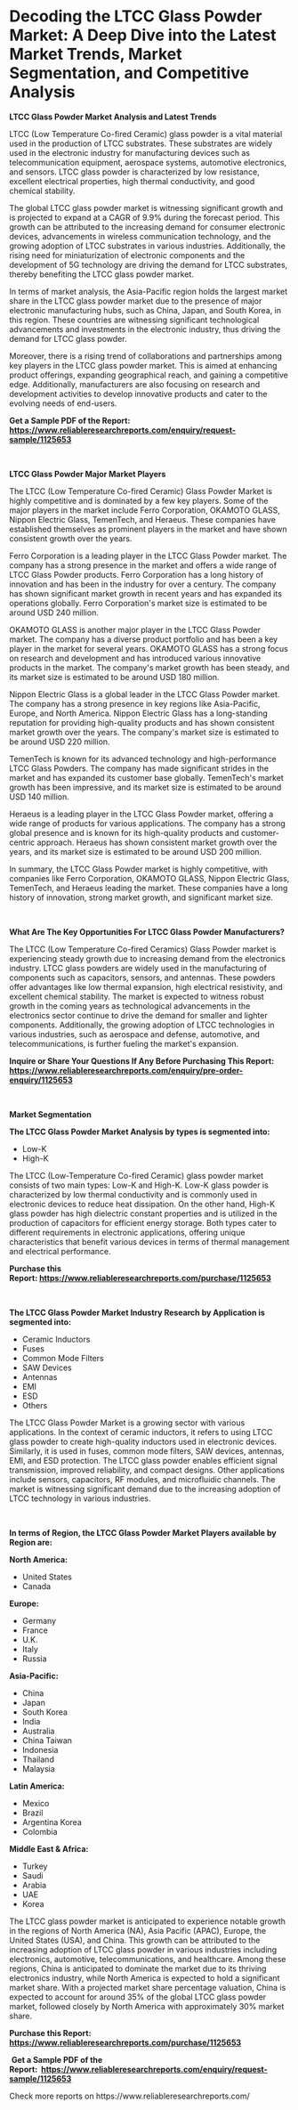 <p><h1>Decoding the LTCC Glass Powder Market: A Deep Dive into the Latest Market Trends, Market Segmentation, and Competitive Analysis</h1></p><p><strong>LTCC Glass Powder Market Analysis and Latest Trends</strong></p>
<p><p>LTCC (Low Temperature Co-fired Ceramic) glass powder is a vital material used in the production of LTCC substrates. These substrates are widely used in the electronic industry for manufacturing devices such as telecommunication equipment, aerospace systems, automotive electronics, and sensors. LTCC glass powder is characterized by low resistance, excellent electrical properties, high thermal conductivity, and good chemical stability.</p><p>The global LTCC glass powder market is witnessing significant growth and is projected to expand at a CAGR of 9.9% during the forecast period. This growth can be attributed to the increasing demand for consumer electronic devices, advancements in wireless communication technology, and the growing adoption of LTCC substrates in various industries. Additionally, the rising need for miniaturization of electronic components and the development of 5G technology are driving the demand for LTCC substrates, thereby benefiting the LTCC glass powder market.</p><p>In terms of market analysis, the Asia-Pacific region holds the largest market share in the LTCC glass powder market due to the presence of major electronic manufacturing hubs, such as China, Japan, and South Korea, in this region. These countries are witnessing significant technological advancements and investments in the electronic industry, thus driving the demand for LTCC glass powder.</p><p>Moreover, there is a rising trend of collaborations and partnerships among key players in the LTCC glass powder market. This is aimed at enhancing product offerings, expanding geographical reach, and gaining a competitive edge. Additionally, manufacturers are also focusing on research and development activities to develop innovative products and cater to the evolving needs of end-users.</p></p>
<p><strong>Get a Sample PDF of the Report:&nbsp; <a href="https://www.reliableresearchreports.com/enquiry/request-sample/1125653">https://www.reliableresearchreports.com/enquiry/request-sample/1125653</a></strong></p>
<p>&nbsp;</p>
<p><strong>LTCC Glass Powder Major Market Players</strong></p>
<p><p>The LTCC (Low Temperature Co-fired Ceramic) Glass Powder Market is highly competitive and is dominated by a few key players. Some of the major players in the market include Ferro Corporation, OKAMOTO GLASS, Nippon Electric Glass, TemenTech, and Heraeus. These companies have established themselves as prominent players in the market and have shown consistent growth over the years.</p><p>Ferro Corporation is a leading player in the LTCC Glass Powder market. The company has a strong presence in the market and offers a wide range of LTCC Glass Powder products. Ferro Corporation has a long history of innovation and has been in the industry for over a century. The company has shown significant market growth in recent years and has expanded its operations globally. Ferro Corporation's market size is estimated to be around USD 240 million.</p><p>OKAMOTO GLASS is another major player in the LTCC Glass Powder market. The company has a diverse product portfolio and has been a key player in the market for several years. OKAMOTO GLASS has a strong focus on research and development and has introduced various innovative products in the market. The company's market growth has been steady, and its market size is estimated to be around USD 180 million.</p><p>Nippon Electric Glass is a global leader in the LTCC Glass Powder market. The company has a strong presence in key regions like Asia-Pacific, Europe, and North America. Nippon Electric Glass has a long-standing reputation for providing high-quality products and has shown consistent market growth over the years. The company's market size is estimated to be around USD 220 million.</p><p>TemenTech is known for its advanced technology and high-performance LTCC Glass Powders. The company has made significant strides in the market and has expanded its customer base globally. TemenTech's market growth has been impressive, and its market size is estimated to be around USD 140 million.</p><p>Heraeus is a leading player in the LTCC Glass Powder market, offering a wide range of products for various applications. The company has a strong global presence and is known for its high-quality products and customer-centric approach. Heraeus has shown consistent market growth over the years, and its market size is estimated to be around USD 200 million.</p><p>In summary, the LTCC Glass Powder market is highly competitive, with companies like Ferro Corporation, OKAMOTO GLASS, Nippon Electric Glass, TemenTech, and Heraeus leading the market. These companies have a long history of innovation, strong market growth, and significant market size.</p></p>
<p>&nbsp;</p>
<p><strong>What Are The Key Opportunities For LTCC Glass Powder Manufacturers?</strong></p>
<p><p>The LTCC (Low Temperature Co-fired Ceramics) Glass Powder market is experiencing steady growth due to increasing demand from the electronics industry. LTCC glass powders are widely used in the manufacturing of components such as capacitors, sensors, and antennas. These powders offer advantages like low thermal expansion, high electrical resistivity, and excellent chemical stability. The market is expected to witness robust growth in the coming years as technological advancements in the electronics sector continue to drive the demand for smaller and lighter components. Additionally, the growing adoption of LTCC technologies in various industries, such as aerospace and defense, automotive, and telecommunications, is further fueling the market's expansion.</p></p>
<p><strong>Inquire or Share Your Questions If Any Before Purchasing This Report: <a href="https://www.reliableresearchreports.com/enquiry/pre-order-enquiry/1125653">https://www.reliableresearchreports.com/enquiry/pre-order-enquiry/1125653</a></strong></p>
<p>&nbsp;</p>
<p><strong>Market Segmentation</strong></p>
<p><strong>The LTCC Glass Powder Market Analysis by types is segmented into:</strong></p>
<p><ul><li>Low-K</li><li>High-K</li></ul></p>
<p><p>The LTCC (Low-Temperature Co-fired Ceramic) glass powder market consists of two main types: Low-K and High-K. Low-K glass powder is characterized by low thermal conductivity and is commonly used in electronic devices to reduce heat dissipation. On the other hand, High-K glass powder has high dielectric constant properties and is utilized in the production of capacitors for efficient energy storage. Both types cater to different requirements in electronic applications, offering unique characteristics that benefit various devices in terms of thermal management and electrical performance.</p></p>
<p><strong>Purchase this Report:&nbsp;<a href="https://www.reliableresearchreports.com/purchase/1125653">https://www.reliableresearchreports.com/purchase/1125653</a></strong></p>
<p>&nbsp;</p>
<p><strong>The LTCC Glass Powder Market Industry Research by Application is segmented into:</strong></p>
<p><ul><li>Ceramic Inductors</li><li>Fuses</li><li>Common Mode Filters</li><li>SAW Devices</li><li>Antennas</li><li>EMI</li><li>ESD</li><li>Others</li></ul></p>
<p><p>The LTCC Glass Powder Market is a growing sector with various applications. In the context of ceramic inductors, it refers to using LTCC glass powder to create high-quality inductors used in electronic devices. Similarly, it is used in fuses, common mode filters, SAW devices, antennas, EMI, and ESD protection. The LTCC glass powder enables efficient signal transmission, improved reliability, and compact designs. Other applications include sensors, capacitors, RF modules, and microfluidic channels. The market is witnessing significant demand due to the increasing adoption of LTCC technology in various industries.</p></p>
<p>&nbsp;</p>
<p><strong>In terms of Region, the LTCC Glass Powder Market Players available by Region are:</strong></p>
<p>
    <p> <strong> North America: </strong>
        <ul>
            <li>United States</li>
            <li>Canada</li>
        </ul>
        </p> 
    <p> <strong> Europe: </strong>
        <ul>
            <li>Germany</li>
            <li>France</li>
            <li>U.K.</li>
            <li>Italy</li>
            <li>Russia</li>
        </ul>
        </p> 
    <p> <strong> Asia-Pacific: </strong>
        <ul>
            <li>China</li>
            <li>Japan</li>
            <li>South Korea</li>
            <li>India</li>
            <li>Australia</li>
            <li>China Taiwan</li>
            <li>Indonesia</li>
            <li>Thailand</li>
            <li>Malaysia</li>
        </ul>
        </p> 
    <p> <strong> Latin America: </strong>
        <ul>
            <li>Mexico</li>
            <li>Brazil</li>
            <li>Argentina Korea</li>
            <li>Colombia</li>
        </ul>
        </p> 
    <p> <strong> Middle East & Africa: </strong>
        <ul>
            <li>Turkey</li>
            <li>Saudi</li>
            <li>Arabia</li>
            <li>UAE</li>
            <li>Korea</li>
        </ul>
    </p>
    </p>
<p><p>The LTCC glass powder market is anticipated to experience notable growth in the regions of North America (NA), Asia Pacific (APAC), Europe, the United States (USA), and China. This growth can be attributed to the increasing adoption of LTCC glass powder in various industries including electronics, automotive, telecommunications, and healthcare. Among these regions, China is anticipated to dominate the market due to its thriving electronics industry, while North America is expected to hold a significant market share. With a projected market share percentage valuation, China is expected to account for around 35% of the global LTCC glass powder market, followed closely by North America with approximately 30% market share.</p></p>
<p><strong>Purchase this Report: <a href="https://www.reliableresearchreports.com/purchase/1125653">https://www.reliableresearchreports.com/purchase/1125653</a></strong></p>
<p>&nbsp;<strong>Get a Sample PDF of the Report:&nbsp;&nbsp;<a href="https://www.reliableresearchreports.com/enquiry/request-sample/1125653">https://www.reliableresearchreports.com/enquiry/request-sample/1125653</a></strong></p>
<p><strong></strong></p>
<p>Check more reports on https://www.reliableresearchreports.com/</p>